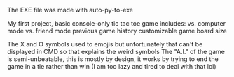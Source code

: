 The EXE file was made with auto-py-to-exe

My first project, basic console-only tic tac toe game
includes: vs. computer mode
          vs. friend mode
          previous game history 
          customizable game board size

The X and O symbols used to emojis but unfortunately that can't be displayed in CMD so that explains the weird symbols
The "A.I." of the game is semi-unbeatable, this is mostly by design, it works by trying to end the game in a tie rather than win (I am too lazy and tired to deal with that lol)
